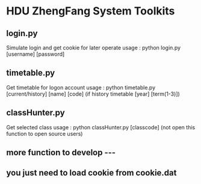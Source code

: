 # HDU ZhengFang System Toolkits

## login.py
Simulate login and get cookie for later operate
usage : python login.py [username] [password] 

## timetable.py
Get timetable for logon account
usage : python timetable.py [current/history] [name] [code] (if history timetable [year] [term(1-3)])

## classHunter.py
Get selected class
usage : python classHunter.py [classcode]
(not open this function to open source users)

## more function to develop ---
## you just need to load cookie from cookie.dat
